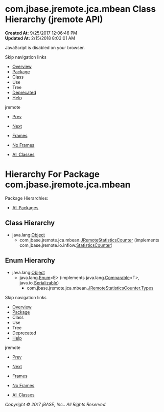 # com.jbase.jremote.jca.mbean Class Hierarchy (jremote   API)

**Created At:** 9/25/2017 12:06:46 PM  
**Updated At:** 2/15/2018 8:03:01 AM  

<!--<br>    try {<br>        if (location.href.indexOf('is-external=true') == -1) {<br>            parent.document.title="com.jbase.jremote.jca.mbean Class Hierarchy (jremote   API)";<br>        }<br>    }<br>    catch(err) {<br>    }<br>//-->
JavaScript is disabled on your browser.

Skip navigation links

- [Overview](../../../../../overview-summary.html)
- [Package](/39266-mbean/com_jbase_jremote_jca_mbean_package-summary)
- Class
- Use
- Tree
- [Deprecated](../../../../../deprecated-list.html)
- [Help](../../../../../help-doc.html)


jremote <br>

- [Prev](/39264-protocol/com_jbase_jremote_jca_inflow_protocol_package-tree)
- [Next](/39268-spring/com_jbase_jremote_jca_spring_package-tree)


- [Frames](../../../../../index.html?com/jbase/jremote/jca/mbean//39266-mbean/com_jbase_jremote_jca_mbean_package-tree)
- [No Frames](/39266-mbean/com_jbase_jremote_jca_mbean_package-tree)


- [All Classes](../../../../../allclasses-noframe.html)


<!--<br>  allClassesLink = document.getElementById("allclasses\_navbar\_top");<br>  if(window==top) {<br>    allClassesLink.style.display = "block";<br>  }<br>  else {<br>    allClassesLink.style.display = "none";<br>  }<br>  //-->

# Hierarchy For Package com.jbase.jremote.jca.mbean
Package Hierarchies:
- [All Packages](../../../../../overview-tree.html)

## Class Hierarchy

- java.lang.[Object](http://java.sun.com/j2se/1.5.0/docs/api/java/lang/Object.html?is-external=true "class or interface in java.lang")
    - com.jbase.jremote.jca.mbean.[JRemoteStatisticsCounter](/39266-mbean/com_jbase_jremote_jca_mbean_JRemoteStatisticsCounter "class in com.jbase.jremote.jca.mbean") (implements com.jbase.jremote.io.inflow.[StatisticsCounter](/39256-inflow/com_jbase_jremote_io_inflow_StatisticsCounter "interface in com.jbase.jremote.io.inflow"))


## Enum Hierarchy

- java.lang.[Object](http://java.sun.com/j2se/1.5.0/docs/api/java/lang/Object.html?is-external=true "class or interface in java.lang")
    - java.lang.[Enum](http://java.sun.com/j2se/1.5.0/docs/api/java/lang/Enum.html?is-external=true "class or interface in java.lang")&lt;E&gt; (implements java.lang.[Comparable](http://java.sun.com/j2se/1.5.0/docs/api/java/lang/Comparable.html?is-external=true "class or interface in java.lang")&lt;T&gt;, java.io.[Serializable](http://java.sun.com/j2se/1.5.0/docs/api/java/io/Serializable.html?is-external=true "class or interface in java.io"))
        - com.jbase.jremote.jca.mbean.[JRemoteStatisticsCounter.Types](/39266-mbean/com_jbase_jremote_jca_mbean_JRemoteStatisticsCounter.Types "enum in com.jbase.jremote.jca.mbean")

Skip navigation links

- [Overview](../../../../../overview-summary.html)
- [Package](/39266-mbean/com_jbase_jremote_jca_mbean_package-summary)
- Class
- Use
- Tree
- [Deprecated](../../../../../deprecated-list.html)
- [Help](../../../../../help-doc.html)


jremote <br>

- [Prev](/39264-protocol/com_jbase_jremote_jca_inflow_protocol_package-tree)
- [Next](/39268-spring/com_jbase_jremote_jca_spring_package-tree)


- [Frames](../../../../../index.html?com/jbase/jremote/jca/mbean//39266-mbean/com_jbase_jremote_jca_mbean_package-tree)
- [No Frames](/39266-mbean/com_jbase_jremote_jca_mbean_package-tree)


- [All Classes](../../../../../allclasses-noframe.html)


<!--<br>  allClassesLink = document.getElementById("allclasses\_navbar\_bottom");<br>  if(window==top) {<br>    allClassesLink.style.display = "block";<br>  }<br>  else {<br>    allClassesLink.style.display = "none";<br>  }<br>  //-->

*Copyright © 2017 jBASE, Inc.. All Rights Reserved.*
